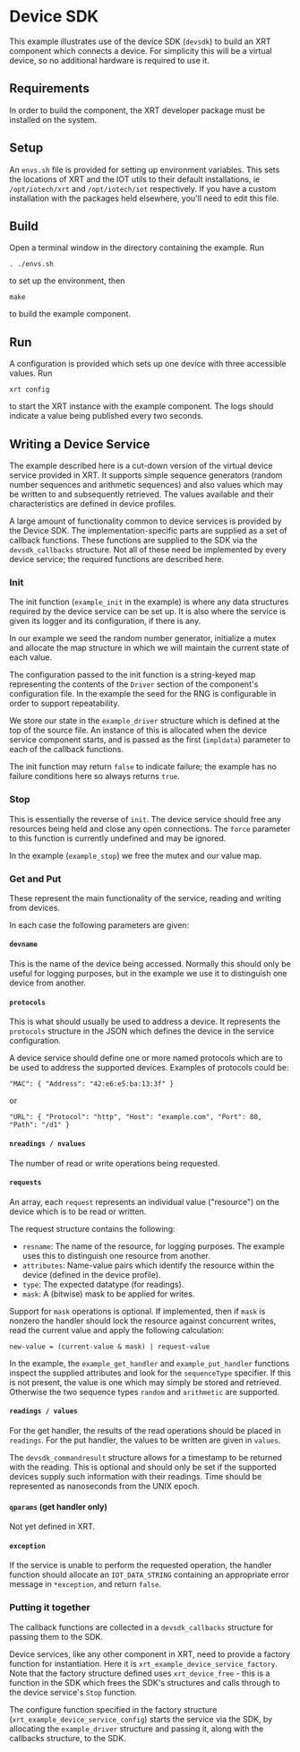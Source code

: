 # Device SDK

This example illustrates use of the device SDK (`devsdk`) to build an XRT
component which connects a device. For simplicity this will be a virtual
device, so no additional hardware is required to use it.

## Requirements

In order to build the component, the XRT developer package must be installed
on the system.

## Setup

An `envs.sh` file is provided for setting up environment variables. This sets
the locations of XRT and the IOT utils to their default installations, ie
`/opt/iotech/xrt` and `/opt/iotech/iot` respectively. If you have a custom
installation with the packages held elsewhere, you'll need to edit this file.

## Build

Open a terminal window in the directory containing the example. Run

`. ./envs.sh`

to set up the environment, then

`make`

to build the example component.

## Run

A configuration is provided which sets up one device with three accessible
values. Run

`xrt config`

to start the XRT instance with the example component. The logs should indicate
a value being published every two seconds.

## Writing a Device Service

The example described here is a cut-down version of the virtual device service
provided in XRT. It supports simple sequence generators (random number sequences
and arithmetic sequences) and also values which may be written to and
subsequently retrieved. The values available and their characteristics are
defined in device profiles.

A large amount of functionality common to device services is provided by the
Device SDK. The implementation-specific parts are supplied as a set of callback
functions. These functions are supplied to the SDK via the `devsdk_callbacks`
structure. Not all of these need be implemented by every device service; the
required functions are described here.

### Init

The init function (`example_init` in the example) is where any data structures
required by the device service can be set up. It is also where the service is
given its logger and its configuration, if there is any.

In our example we seed the random number generator, initialize a mutex and
allocate the map structure in which we will maintain the current state of each
value.

The configuration passed to the init function is a string-keyed map
representing the contents of the `Driver` section of the component's
configuration file. In the example the seed for the RNG is configurable
in order to support repeatability.

We store our state in the `example_driver` structure which is defined at the
top of the source file. An instance of this is allocated when the device
service component starts, and is passed as the first (`impldata`) parameter to
each of the callback functions.

The init function may return `false` to indicate failure; the example has no
failure conditions here so always returns `true`.

### Stop

This is essentially the reverse of `init`. The device service should free any
resources being held and close any open connections. The `force` parameter to
this function is currently undefined and may be ignored.

In the example (`example_stop`) we free the mutex and our value map.

### Get and Put

These represent the main functionality of the service, reading and writing from
devices.

In each case the following parameters are given:

#### `devname`

This is the name of the device being accessed. Normally this should only be
useful for logging purposes, but in the example we use it to distinguish one
device from another.

#### `protocols`

This is what should usually be used to address a device. It represents the
`protocols` structure in the JSON which defines the device in the service
configuration.

A device service should define one or more named protocols which are to be used
to address the supported devices. Examples of protocols could be:

`"MAC": { "Address": "42:e6:e5:ba:13:3f" }`

or

`"URL": { "Protocol": "http", "Host": "example.com", "Port": 80, "Path": "/d1" }`

#### `nreadings / nvalues`

The number of read or write operations being requested.

#### `requests`

An array, each `request` represents an individual value ("resource") on the
device which is to be read or written. 

The request structure contains the following:

* `resname`: The name of the resource, for logging purposes. The example uses this to distinguish one resource from another.
* `attributes`: Name-value pairs which identify the resource within the device (defined in the device profile).
* `type`: The expected datatype (for readings).
* `mask`: A (bitwise) mask to be applied for writes.

Support for `mask` operations is optional. If implemented, then if `mask` is
nonzero the handler should lock the resource against concurrent writes, read
the current value and apply the following calculation:

`new-value = (current-value & mask) | request-value`

In the example, the `example_get_handler` and `example_put_handler` functions
inspect the supplied attributes and look for the `sequenceType` specifier. If
this is not present, the value is one which may simply be stored and retrieved.
Otherwise the two sequence types `random` and `arithmetic` are supported.

#### `readings / values`

For the get handler, the results of the read operations should be placed in
`readings`. For the put handler, the values to be written are given in `values`.

The `devsdk_commandresult` structure allows for a timestamp to be returned with
the reading. This is optional and should only be set if the supported devices
supply such information with their readings. Time should be represented as
nanoseconds from the UNIX epoch.

#### `qparams` (get handler only)

Not yet defined in XRT.

#### `exception`

If the service is unable to perform the requested operation, the handler
function should allocate an `IOT_DATA_STRING` containing an appropriate error
message in `*exception`, and return `false`.


### Putting it together

The callback functions are collected in a `devsdk_callbacks` structure for
passing them to the SDK.

Device services, like any other component in XRT, need to provide a factory
function for instantiation. Here it is `xrt_example_device_service_factory`.
Note that the factory structure defined uses `xrt_device_free` - this is a
function in the SDK which frees the SDK's structures and calls through to the
device service's `Stop` function.

The configure function specified in the factory structure
(`xrt_example_device_service_config`) starts the service via the SDK, by
allocating the `example_driver` structure and passing it, along with the
callbacks structure, to the SDK.
